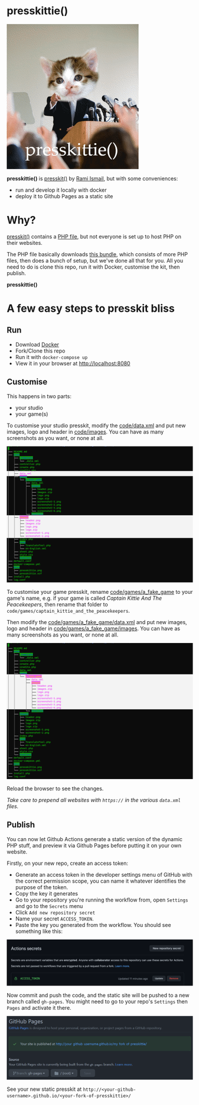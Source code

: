 # presskittie()

![presskittie()](docs/presskittie.png)

**presskittie()** is [presskit()](https://dopresskit.com/) by [Rami Ismail](https://twitter.com/tha_rami), but with some conveniences:

- run and develop it locally with docker
- deploy it to Github Pages as a static site

# Why?

[presskit()](https://dopresskit.com/) contains a [PHP file](install.php), but not everyone is set up to host PHP on their websites.

 The PHP file basically downloads [this bundle](https://vlambeer.com/kit/presskit/archive.zip), which consists of more PHP files, then does a bunch of setup, but we've done all that for you. All you need to do is clone this repo, run it with Docker, customise the kit, then publish.

**presskittie()** 

# A few easy steps to presskit bliss

## Run

- Download [Docker](https://www.docker.com/products/personal)
- Fork/Clone this repo
- Run it with `docker-compose up`
- View it in your browser at [http://localhost:8080](http://localhost:8080)

## Customise

This happens in two parts: 
- your studio
- your game(s)

To customise your studio presskit, modify the [code/data.xml](code/data.xml) and put new images, logo and header in [code/images](code/images). You can have as many screenshots as you want, or none at all.

![Customise your studio](docs/studio.png)

To customise your game presskit, rename [code/games/a_fake_game](code/games/a_fake_game) to your game's name, e.g. if your game is called *Captain Kittie And The Peacekeepers*, then rename that folder to `code/games/captain_kittie_and_the_peacekeepers`.

Then modify the [code/games/a_fake_game/data.xml](code/games/a_fake_game/data.xml) and put new images, logo and header in [code/games/a_fake_game/images](code/games/a_fake_game/images). You can have as many screenshots as you want, or none at all.

![Customise your game](docs/game.png)

Reload the browser to see the changes.

*Take care to prepend all websites with `https://` in the various `data.xml` files.*

## Publish

You can now let Github Actions generate a static version of the dynamic PHP stuff, and preview it via Github Pages before putting it on your own website.

Firstly, on your new repo, create an access token:


- Generate an access token in the developer settings menu of GitHub with the correct permission scope, you can name it whatever identifies the purpose of the token.
- Copy the key it generates
- Go to your repository you're running the workflow from, open `Settings` and go to the `Secrets` menu
- Click `Add new repository secret`
- Name your secret `ACCESS_TOKEN`.
- Paste the key you generated from the workflow. You should see something like this:

![access token](docs/access_token.png)

Now commit and push the code, and the static site will be pushed to a new branch called `gh-pages`. You might need to go to your repo's `Settings` then `Pages` and activate it there.

![pages](docs/pages.png)

See your new static presskit at `http://<your-github-username>.github.io/<your-fork-of-presskittie>/`